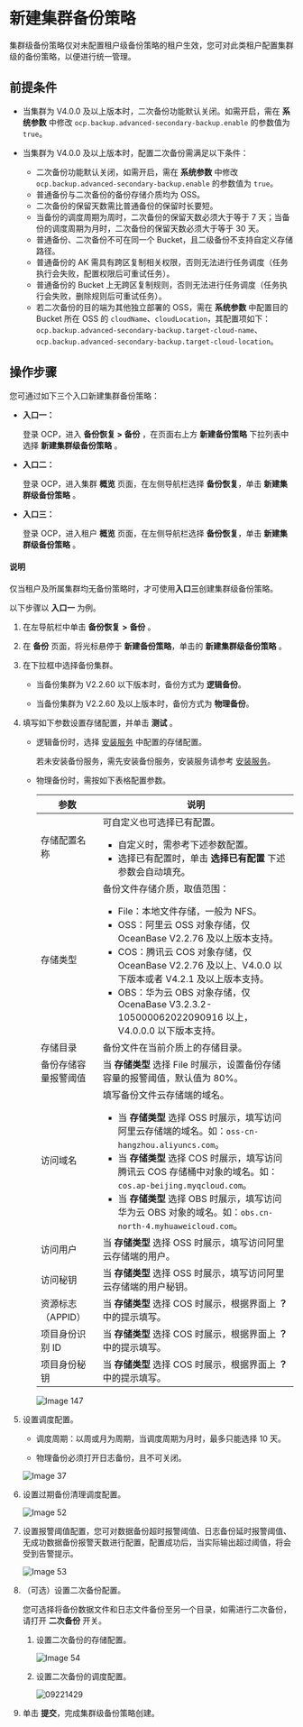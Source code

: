 # 新建集群备份策略

集群级备份策略仅对未配置租户级备份策略的租户生效，您可对此类租户配置集群级的备份策略，以便进行统一管理。

## 前提条件

* 当集群为 V4.0.0 及以上版本时，二次备份功能默认关闭。如需开启，需在 **系统参数** 中修改 `ocp.backup.advanced-secondary-backup.enable` 的参数值为 `true`。

* 当集群为 V4.0.0 及以上版本时，配置二次备份需满足以下条件：

  * 二次备份功能默认关闭，如需开启，需在 **系统参数** 中修改 `ocp.backup.advanced-secondary-backup.enable` 的参数值为 `true`。
  * 普通备份与二次备份的备份存储介质均为 OSS。
  * 二次备份的保留天数需比普通备份的保留时长要短。
  * 当备份的调度周期为周时，二次备份的保留天数必须大于等于 7 天；当备份的调度周期为月时，二次备份的保留天数必须大于等于 30 天。
  * 普通备份、二次备份不可在同一个 Bucket，且二级备份不支持自定义存储路径。
  * 普通备份的 AK 需具有跨区复制相关权限，否则无法进行任务调度（任务执行会失败，配置权限后可重试任务）。
  * 普通备份的 Bucket 上无跨区复制规则，否则无法进行任务调度（任务执行会失败，删除规则后可重试任务）。
  * 若二次备份的目的端为其他独立部署的 OSS，需在 **系统参数** 中配置目的 Bucket 所在 OSS 的 `cloudName`、`cloudLocation`，其配置项如下：`ocp.backup.advanced-secondary-backup.target-cloud-name`、`ocp.backup.advanced-secondary-backup.target-cloud-location`。

## 操作步骤

您可通过如下三个入口新建集群备份策略：

* **入口一：**

    登录 OCP，进入 **备份恢复 > 备份** ，在页面右上方 **新建备份策略** 下拉列表中选择 **新建集群级备份策略** 。

* **入口二：**

    登录 OCP，进入集群 **概览** 页面，在左侧导航栏选择 **备份恢复**，单击 **新建集群级备份策略** 。

* **入口三：**

    登录 OCP，进入租户 **概览** 页面，在左侧导航栏选择 **备份恢复**，单击 **新建集群级备份策略** 。

<main id="notice" type='explain'>
<h4>说明</h4>
<p>仅当租户及所属集群均无备份策略时，才可使用<b>入口三</b>创建集群级备份策略。</p>
</main>

以下步骤以 **入口一** 为例。

1. 在左导航栏中单击 **备份恢复** **\>** **备份** 。

2. 在 **备份** 页面，将光标悬停于 **新建备份策略**，单击的 **新建集群级备份策略** 。

3. 在下拉框中选择备份集群。

   * 当备份集群为 V2.2.60 以下版本时，备份方式为 **逻辑备份**。

   * 当备份集群为 V2.2.60 及以上版本时，备份方式为 **物理备份**。

4. 填写如下参数设置存储配置，并单击 **测试** 。

   * 逻辑备份时，选择 [安装服务](../../1000.manage-backup-and-recovery-service/200.installation-services.md) 中配置的存储配置。

     若未安装备份服务，需先安装备份服务，安装服务请参考 [安装服务](../../1000.manage-backup-and-recovery-service/200.installation-services.md)。

   * 物理备份时，需按如下表格配置参数。

     |参数  |  说明  |
     |-----|---|
     | 存储配置名称      | 可自定义也可选择已有配置。 <ul><li>自定义时，需参考下述参数配置。</li><li> 选择已有配置时，单击 **选择已有配置** 下述参数会自动填充。</li></ul>    |
     | 存储类型        | 备份文件存储介质，取值范围： <ul><li>File：本地文件存储，一般为 NFS。</li><li> OSS：阿里云 OSS 对象存储，仅 OceanBase V2.2.76 及以上版本支持。   </li><li> COS：腾讯云 COS 对象存储，仅 OceanBase V2.2.76 及以上、V4.0.0 以下版本或者 V4.2.1 及以上版本支持。 </li><li> OBS：华为云 OBS 对象存储，仅 OcenaBase V3.2.3.2-105000062022090916 以上， V4.0.0.0 以下版本支持。 </li></ul>   |
     | 存储目录        | 备份文件在当前介质上的存储目录。   |
     | 备份存储容量报警阈值  | 当 **存储类型** 选择 File 时展示，设置备份存储容量的报警阈值，默认值为 80%。 |
     | 访问域名        | 填写备份文件云存储端的域名。<ul><li>当 **存储类型** 选择 OSS 时展示，填写访问阿里云存储端的域名。如：`oss-cn-hangzhou.aliyuncs.com`。</li><li> 当 **存储类型** 选择 COS 时展示，填写访问腾讯云 COS 存储桶中对象的域名。如：`cos.ap-beijing.myqcloud.com`。</li><li> 当 **存储类型** 选择 OBS 时展示，填写访问华为云 OBS 对象的域名。如：`obs.cn-north-4.myhuaweicloud.com`。</li></ul>    |
     | 访问用户        | 当 **存储类型** 选择 OSS 时展示，填写访问阿里云存储端的用户。 |
     | 访问秘钥        | 当 **存储类型** 选择 OSS 时展示，填写访问阿里云存储端的用户秘钥。    |
     | 资源标志（APPID） | 当 **存储类型** 选择 COS 时展示，根据界面上 **？** 中的提示填写。  |
     | 项目身份识别 ID   | 当 **存储类型** 选择 COS 时展示，根据界面上 **？** 中的提示填写。   |
     | 项目身份秘钥      | 当 **存储类型** 选择 COS 时展示，根据界面上 **？** 中的提示填写。  |

     ![Image 147](https://help-static-aliyun-doc.aliyuncs.com/assets/img/zh-CN/1307669461/p428166.png)

5. 设置调度配置。

   * 调度周期：以周或月为周期，当调度周期为月时，最多只能选择 10 天。

   * 物理备份必须打开日志备份，且不可关闭。

   ![Image 37](https://obbusiness-private.oss-cn-shanghai.aliyuncs.com/doc/img/ocp/401/%E9%9B%86%E7%BE%A4%E8%B0%83%E5%BA%A6%E9%85%8D%E7%BD%AE1.png)

6. 设置过期备份清理调度配置。

   ![Image 52](https://help-static-aliyun-doc.aliyuncs.com/assets/img/zh-CN/1307669461/p428171.png)

7. 设置报警阈值配置，您可对数据备份超时报警阈值、日志备份延时报警阈值、无成功数据备份报警天数进行配置，配置成功后，当实际输出超过阈值，将会受到告警提示。

   ![Image 53](https://obbusiness-private.oss-cn-shanghai.aliyuncs.com/doc/img/ocp/410/%E6%8A%A5%E8%AD%A6%E9%98%88%E5%80%BC%E9%85%8D%E7%BD%AE.png)

8. （可选）设置二次备份配置。

   您可选择将备份数据文件和日志文件备份至另一个目录，如需进行二次备份，请打开 **二次备份** 开关。

   1. 设置二次备份的存储配置。

      ![Image 54](https://help-static-aliyun-doc.aliyuncs.com/assets/img/zh-CN/1307669461/p428178.png)

   2. 设置二次备份的调度配置。

      ![09221429](https://help-static-aliyun-doc.aliyuncs.com/assets/img/zh-CN/2859542361/p328243.png)

9. 单击 **提交**，完成集群级备份策略创建。
